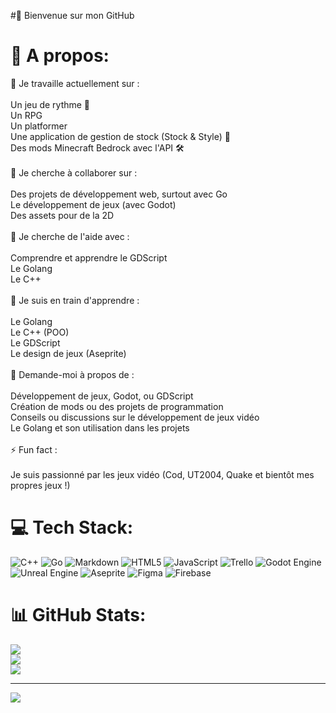 #👋 Bienvenue sur mon GitHub

# 💫 A propos:
🔭 Je travaille actuellement sur :<br><br>    Un jeu de rythme 🎵<br>    Un RPG<br>    Un platformer<br>    Une application de gestion de stock (Stock & Style) 👕<br>    Des mods Minecraft Bedrock avec l'API 🛠️<br><br>👯 Je cherche à collaborer sur :<br><br>    Des projets de développement web, surtout avec Go<br>    Le développement de jeux (avec Godot)<br>    Des assets pour de la 2D<br><br>🤝 Je cherche de l'aide avec :<br><br>    Comprendre et apprendre le GDScript<br>    Le Golang<br>    Le C++<br><br>🌱 Je suis en train d'apprendre :<br><br>    Le Golang<br>    Le C++ (POO)<br>    Le GDScript<br>    Le design de jeux (Aseprite)<br><br>💬 Demande-moi à propos de :<br><br>    Développement de jeux, Godot, ou GDScript<br>    Création de mods ou des projets de programmation<br>    Conseils ou discussions sur le développement de jeux vidéo<br>    Le Golang et son utilisation dans les projets<br><br>⚡ Fun fact :<br><br>    Je suis passionné par les jeux vidéo (Cod, UT2004, Quake et bientôt mes propres jeux !)


# 💻 Tech Stack:
![C++](https://img.shields.io/badge/c++-%2300599C.svg?style=for-the-badge&logo=c%2B%2B&logoColor=white) ![Go](https://img.shields.io/badge/go-%2300ADD8.svg?style=for-the-badge&logo=go&logoColor=white) ![Markdown](https://img.shields.io/badge/markdown-%23000000.svg?style=for-the-badge&logo=markdown&logoColor=white) ![HTML5](https://img.shields.io/badge/html5-%23E34F26.svg?style=for-the-badge&logo=html5&logoColor=white) ![JavaScript](https://img.shields.io/badge/javascript-%23323330.svg?style=for-the-badge&logo=javascript&logoColor=%23F7DF1E) ![Trello](https://img.shields.io/badge/Trello-%23026AA7.svg?style=for-the-badge&logo=Trello&logoColor=white) ![Godot Engine](https://img.shields.io/badge/GODOT-%23FFFFFF.svg?style=for-the-badge&logo=godot-engine) ![Unreal Engine](https://img.shields.io/badge/unrealengine-%23313131.svg?style=for-the-badge&logo=unrealengine&logoColor=white) ![Aseprite](https://img.shields.io/badge/Aseprite-FFFFFF?style=for-the-badge&logo=Aseprite&logoColor=#7D929E) ![Figma](https://img.shields.io/badge/figma-%23F24E1E.svg?style=for-the-badge&logo=figma&logoColor=white) ![Firebase](https://img.shields.io/badge/firebase-a08021?style=for-the-badge&logo=firebase&logoColor=ffcd34)
# 📊 GitHub Stats:
![](https://github-readme-stats.vercel.app/api?username=Demon-ut&theme=default&hide_border=false&include_all_commits=false&count_private=false)<br/>
![](https://github-readme-streak-stats.herokuapp.com/?user=Demon-ut&theme=default&hide_border=false)<br/>
![](https://github-readme-stats.vercel.app/api/top-langs/?username=Demon-ut&theme=default&hide_border=false&include_all_commits=false&count_private=false&layout=compact)

---
[![](https://visitcount.itsvg.in/api?id=Demon-ut&icon=0&color=12)](https://visitcount.itsvg.in)

<!-- Proudly created with GPRM ( https://gprm.itsvg.in ) -->
